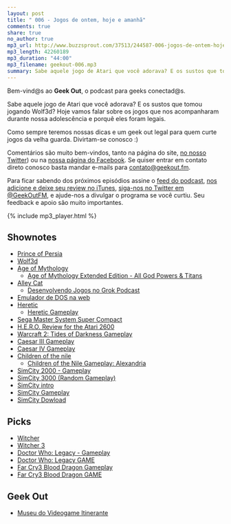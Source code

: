 ```yaml
---
layout: post
title: " 006 - Jogos de ontem, hoje e amanhã"
comments: true
share: true
no_author: true
mp3_url: http://www.buzzsprout.com/37513/244587-006-jogos-de-ontem-hoje-e-amanha.mp3
mp3_length: 42260189
mp3_duration: "44:00"
mp3_filename: geekout-006.mp3
summary: Sabe aquele jogo de Atari que você adorava? E os sustos que tomou jogando Wolf3d? Hoje vamos falar sobre os jogos que nos acompanharam durante nossa adolescência e porquê eles foram legais. Como sempre teremos nossas dicas e um geek out legal para quem curte jogos da velha guarda. Divirtam-se conosco :)
---
```


Bem-vind@s ao **Geek Out**, o podcast para geeks conectad@s.

Sabe aquele jogo de Atari que você adorava? E os sustos que tomou jogando Wolf3d? Hoje vamos falar sobre os jogos que nos acompanharam durante nossa adolescência e porquê eles foram legais.

Como sempre teremos nossas dicas e um geek out legal para quem curte jogos da velha guarda. Divirtam-se conosco :)

Comentários são muito bem-vindos, tanto na página do site, [no nosso Twitter](https://twitter.com/geekoutfm)) ou na [nossa página do Facebook](https://www.facebook.com/geekoutfm). Se quiser entrar em contato direto conosco basta mandar e-mails para [contato@geekout.fm](mailto:contato@geekout.fm).

Para ficar sabendo dos próximos episódios assine o [feed do podcast](/feed.xml), [nos adicione e deixe seu review no iTunes](https://itunes.apple.com/br/podcast/geek-out/id956387481), [siga-nos no Twitter em @GeekOutFM](https://twitter.com/GeekoutFM), e ajude-nos a divulgar o programa se você curtiu. Seu feedback e apoio são muito importantes.

{% include mp3_player.html %}

## Shownotes
* [Prince of Persia](http://en.wikipedia.org/wiki/Prince_of_Persia_(1989_video_game))
* [Wolf3d](https://en.wikipedia.org/wiki/Wolfenstein_3D)
* [Age of Mythology](http://store.steampowered.com/app/266840/)
  * [Age of Mythology Extended Edition - All God Powers & Titans](http://youtu.be/GCaKhlOkaJ0)
* [Alley Cat](https://en.wikipedia.org/wiki/Alley_Cat_%28video_game%29)
  * [Desenvolvendo Jogos no Grok Podcast](http://www.grokpodcast.com/series/desenvolvendo-games/)
* [Emulador de DOS na web](https://archive.org/details/softwarelibrary_msdos_games)
* [Heretic](http://pt.wikipedia.org/wiki/Heretic_%28jogo_eletr%C3%B4nico%29)
  * [Heretic Gameplay](http://youtu.be/0Xklmh0dz2I)
* [Sega Master System Super Compact](http://youtu.be/RrOdnNTp4JM)
* [H.E.R.O. Review for the Atari 2600](http://youtu.be/dFyJYFklNY0)
* [Warcraft 2: Tides of Darkness Gameplay](http://youtu.be/CSeONuQXKww)
* [Caesar III Gameplay](http://youtu.be/xTxTXUtge30)
* [Caesar IV Gameplay](http://youtu.be/07ppx_8a6R0)
* [Children of the nile](http://www.gog.com/game/children_of_the_nile_complete)
  * [Children of the Nile Gameplay: Alexandria](http://youtu.be/Pg2TEqWs704)
* [SimCity 2000 - Gameplay](http://youtu.be/nL3FubMdOOg)
* [SimCity 3000 (Random Gameplay)](http://youtu.be/C26JchSyMCM)
* [SimCity intro](http://youtu.be/uFa3ET9FUzI) 
* [SimCity Gameplay](http://youtu.be/yWLClUwAHGc)
* [SimCity Dowload](https://www.origin.com/pt-br/store/buy/simcity-2013-/mac-pc-download/base-game/standard-edition)

## Picks

* [Witcher](https://en.wikipedia.org/wiki/The_Witcher)
* [Witcher 3](https://en.wikipedia.org/wiki/The_Witcher_3:_Wild_Hunt)
* [Doctor Who: Legacy - Gameplay](http://youtu.be/S1LBH9XPEMk)
* [Doctor Who: Legacy GAME](http://youtu.be/S1LBH9XPEMk)
* [Far Cry3 Blood Dragon Gameplay](http://youtu.be/BE9xb4UeGgY)
* [Far Cry3 Blood Dragon GAME](http://far-cry.ubi.com/fc3blooddragon/en-gb/home/index.aspx)

## Geek Out
* [Museu do Videogame Itinerante](https://www.facebook.com/museudovideogameitinerante/timeline)